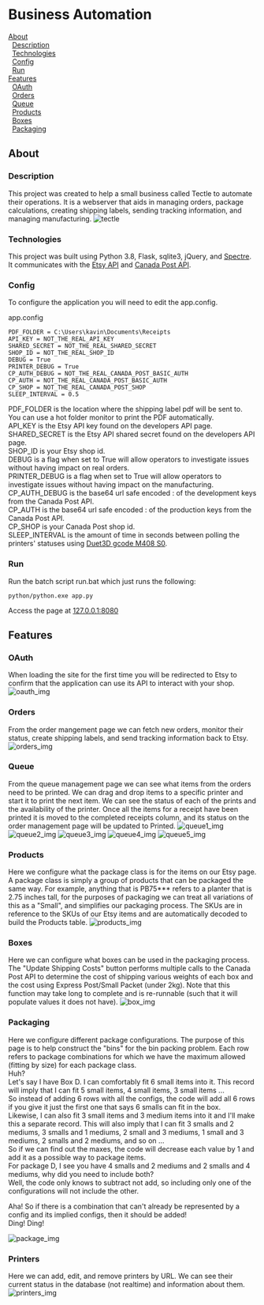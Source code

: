 # Business Automation

[About](#about)  
&nbsp;&nbsp;[Description](#description)  
&nbsp;&nbsp;[Technologies](#technologies)  
&nbsp;&nbsp;[Config](#config)  
&nbsp;&nbsp;[Run](#run)  
[Features](#features)  
&nbsp;&nbsp;[OAuth](#oauth)  
&nbsp;&nbsp;[Orders](#orders)  
&nbsp;&nbsp;[Queue](#queue)  
&nbsp;&nbsp;[Products](#products)  
&nbsp;&nbsp;[Boxes](#boxes)  
&nbsp;&nbsp;[Packaging](#packaging)  


## About
### Description
This project was created to help a small business called Tectle to automate their operations. It is a webserver that aids in managing orders, package calculations, creating shipping labels, sending tracking information, and managing manufacturing.
![tectle](https://github.com/ksritharan/business-automation/blob/master/static/img/tectle-menu.png)

### Technologies
This project was built using Python 3.8, Flask, sqlite3, jQuery, and [Spectre](https://github.com/picturepan2/spectre).
It communicates with the [Etsy API](https://www.etsy.com/developers/) and [Canada Post API](https://www.canadapost.ca/cpotools/apps/drc/home?execution=e2s1).

### Config
To configure the application you will need to edit the app.config.

app.config
```
PDF_FOLDER = C:\Users\kavin\Documents\Receipts
API_KEY = NOT_THE_REAL_API_KEY
SHARED_SECRET = NOT_THE_REAL_SHARED_SECRET
SHOP_ID = NOT_THE_REAL_SHOP_ID
DEBUG = True
PRINTER_DEBUG = True
CP_AUTH_DEBUG = NOT_THE_REAL_CANADA_POST_BASIC_AUTH
CP_AUTH = NOT_THE_REAL_CANADA_POST_BASIC_AUTH
CP_SHOP = NOT_THE_REAL_CANADA_POST_SHOP
SLEEP_INTERVAL = 0.5
```
PDF_FOLDER is the location where the shipping label pdf will be sent to. You can use a hot folder monitor to print the PDF automatically.  
API_KEY is the Etsy API key found on the developers API page.  
SHARED_SECRET is the Etsy API shared secret found on the developers API page.  
SHOP_ID is your Etsy shop id.  
DEBUG is a flag when set to True will allow operators to investigate issues without having impact on real orders.  
PRINTER_DEBUG is a flag when set to True will allow operators to investigate issues without having impact on the manufacturing.  
CP_AUTH_DEBUG is the base64 url safe encoded <username>:<password> of the development keys from the Canada Post API.  
CP_AUTH is the base64 url safe encoded <username>:<password> of the production keys from the Canada Post API.  
CP_SHOP is your Canada Post shop id.  
SLEEP_INTERVAL is the amount of time in seconds between polling the printers' statuses using [Duet3D gcode M408 S0](https://duet3d.dozuki.com/Wiki/Gcode#Section_M408_Report_JSON_style_response).  

### Run
Run the batch script run.bat which just runs the following:
```
python/python.exe app.py
```
Access the page at [127.0.0.1:8080](127.0.0.1:8080)

## Features
### OAuth
When loading the site for the first time you will be redirected to Etsy to confirm that the application can use its API to interact with your shop.
![oauth_img](https://raw.githubusercontent.com/ksritharan/business-automation/master/screenshots/etsy_login.PNG)
### Orders
From the order mangement page we can fetch new orders, monitor their status, create shipping labels, and send tracking information back to Etsy.
![orders_img](https://raw.githubusercontent.com/ksritharan/business-automation/master/screenshots/manage_orders.PNG)
### Queue
From the queue management page we can see what items from the orders need to be printed. We can drag and drop items to a specific printer and start it to print the next item.
We can see the status of each of the prints and the availability of the printer. Once all the items for a receipt have been printed it is moved to the completed receipts column, and its status on the order management page will be updated to Printed.
![queue1_img](https://raw.githubusercontent.com/ksritharan/business-automation/master/screenshots/manage_printere_queue.PNG)
![queue2_img](https://raw.githubusercontent.com/ksritharan/business-automation/master/screenshots/manage_printere_queue_2.PNG)
![queue3_img](https://raw.githubusercontent.com/ksritharan/business-automation/master/screenshots/manage_printere_queue_3.PNG)
![queue4_img](https://raw.githubusercontent.com/ksritharan/business-automation/master/screenshots/manage_printere_queue_4.PNG)
![queue5_img](https://raw.githubusercontent.com/ksritharan/business-automation/master/screenshots/manage_printere_queue_5.PNG)
### Products
Here we configure what the package class is for the items on our Etsy page. A package class is simply a group of products that can be packaged the same way. For example, anything that is PB75*** refers to a planter that is 2.75 inches tall, for the purposes of packaging we can treat all variations of this as a "Small", and simplifies our packaging process. The SKUs are in reference to the SKUs of our Etsy items and are automatically decoded to build the Products table.
![products_img](https://raw.githubusercontent.com/ksritharan/business-automation/master/screenshots/product_config.PNG)
### Boxes
Here we can configure what boxes can be used in the packaging process. The "Update Shipping Costs" button performs multiple calls to the Canada Post API to determine the cost of shipping various weights of each box and the cost using Express Post/Small Packet (under 2kg). Note that this function may take long to complete and is re-runnable (such that it will populate values it does not have).
![box_img](https://raw.githubusercontent.com/ksritharan/business-automation/master/screenshots/box_config.PNG)
### Packaging
Here we configure different package configurations. The purpose of this page is to help construct the "bins" for the bin packing problem. Each row refers to package combinations for which we have the maximum allowed (fitting by size) for each package class.  
Huh?  
Let's say I have Box D. I can comfortably fit 6 small items into it. This record will imply that I can fit 5 small items, 4 small items, 3 small items ...  
So instead of adding 6 rows with all the configs, the code will add all 6 rows if you give it just the first one that says 6 smalls can fit in the box.  
Likewise, I can also fit 3 small items and 3 medium items into it and I'll make this a separate record. This will also imply that I can fit 3 smalls and 2 mediums, 3 smalls and 1 mediums, 2 small and 3 mediums, 1 small and 3 mediums, 2 smalls and 2 mediums, and so on ...  
So if we can find out the maxes, the code will decrease each value by 1 and add it as a possible way to package items.  
For package D, I see you have 4 smalls and 2 mediums and 2 smalls and 4 mediums, why did you need to include both?  
Well, the code only knows to subtract not add, so including only one of the configurations will not include the other.  

Aha! So if there is a combination that can't already be represented by a config and its implied configs, then it should be added!  
Ding! Ding!

![package_img](https://raw.githubusercontent.com/ksritharan/business-automation/master/screenshots/package_config.png)
### Printers
Here we can add, edit, and remove printers by URL. We can see their current status in the database (not realtime) and information about them.
![printers_img](https://raw.githubusercontent.com/ksritharan/business-automation/master/screenshots/printer_config.PNG)
